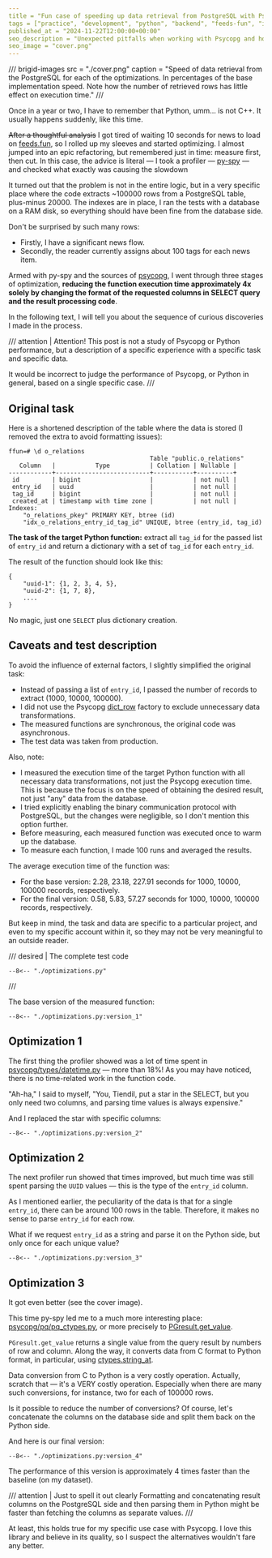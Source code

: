 ```yaml
---
title = "Fun case of speeding up data retrieval from PostgreSQL with Psycopg"
tags = ["practice", "development", "python", "backend", "feeds-fun", "interesting", "databases"]
published_at = "2024-11-22T12:00:00+00:00"
seo_description = "Unexpected pitfalls when working with Psycopg and how to overcome them. Illustrated on a specific example."
seo_image = "cover.png"
---
```


/// brigid-images
src = "./cover.png"
caption = "Speed of data retrieval from the PostgreSQL for each of the optimizations. In percentages of the base implementation speed. Note how the number of retrieved rows has little effect on execution time."
///

Once in a year or two, I have to remember that Python, umm... is not C++. It usually happens suddenly, like this time.

~~After a thoughtful analysis~~ I got tired of waiting 10 seconds for news to load on [feeds.fun](https://feeds.fun/), so I rolled up my sleeves and started optimizing. I almost jumped into an epic refactoring, but remembered just in time: measure first, then cut. In this case, the advice is literal — I took a profiler — [py-spy](https://github.com/benfred/py-spy) — and checked what exactly was causing the slowdown

It turned out that the problem is not in the entire logic, but in a very specific place where the code extracts ~100000 rows from a PostgreSQL table, plus-minus 20000. The indexes are in place, I ran the tests with a database on a RAM disk, so everything should have been fine from the database side.

Don't be surprised by such many rows:

- Firstly, I have a significant news flow.
- Secondly, the reader currently assigns about 100 tags for each news item.

Armed with py-spy and the sources of [psycopg](https://github.com/psycopg/psycopg), I went through three stages of optimization, **reducing the function execution time approximately 4x solely by changing the format of the requested columns in SELECT query and the result processing code**.

In the following text, I will tell you about the sequence of curious discoveries I made in the process.

/// attention | Attention!
This post is not a study of Psycopg or Python performance, but a description of a specific experience with a specific task and specific data.

It would be incorrect to judge the performance of Psycopg, or Python in general, based on a single specific case.
///

<!-- more -->

## Original task

Here is a shortened description of the table where the data is stored (I removed the extra to avoid formatting issues):

```
ffun=# \d o_relations
                                       Table "public.o_relations"
   Column   |           Type           | Collation | Nullable |
------------+--------------------------+-----------+----------+
 id         | bigint                   |           | not null |
 entry_id   | uuid                     |           | not null |
 tag_id     | bigint                   |           | not null |
 created_at | timestamp with time zone |           | not null |
Indexes:
    "o_relations_pkey" PRIMARY KEY, btree (id)
    "idx_o_relations_entry_id_tag_id" UNIQUE, btree (entry_id, tag_id)
```

**The task of the target Python function:** extract all `tag_id` for the passed list of `entry_id` and return a dictionary with a set of `tag_id` for each `entry_id`.

The result of the function should look like this:

```
{
    "uuid-1": {1, 2, 3, 4, 5},
    "uuid-2": {1, 7, 8},
    ....
}
```

No magic, just one `SELECT` plus dictionary creation.

## Caveats and test description

To avoid the influence of external factors, I slightly simplified the original task:

- Instead of passing a list of `entry_id`, I passed the number of records to extract (1000, 10000, 100000).
- I did not use the Psycopg [dict_row](https://www.psycopg.org/psycopg3/docs/api/rows.html#psycopg.rows.dict_row) factory to exclude unnecessary data transformations.
- The measured functions are synchronous, the original code was asynchronous.
- The test data was taken from production.

Also, note:

- I measured the execution time of the target Python function with all necessary data transformations, not just the Psycopg execution time. This is because the focus is on the speed of obtaining the desired result, not just "any" data from the database.
- I tried explicitly enabling the binary communication protocol with PostgreSQL, but the changes were negligible, so I don't mention this option further.
- Before measuring, each measured function was executed once to warm up the database.
- To measure each function, I made 100 runs and averaged the results.

The average execution time of the function was:

- For the base version: 2.28, 23.18, 227.91 seconds for 1000, 10000, 100000 records, respectively.
- For the final version: 0.58, 5.83, 57.27 seconds for 1000, 10000, 100000 records, respectively.

But keep in mind, the task and data are specific to a particular project, and even to my specific account within it, so they may not be very meaningful to an outside reader.

/// desired | The complete test code
```
--8<-- "./optimizations.py"
```
///

The base version of the measured function:

```
--8<-- "./optimizations.py:version_1"
```

## Optimization 1

The first thing the profiler showed was a lot of time spent in [psycopg/types/datetime.py](https://github.com/psycopg/psycopg/blob/master/psycopg/psycopg/types/datetime.py) — more than 18%! As you may have noticed, there is no time-related work in the function code.

"Ah-ha," I said to myself, "You, Tiendil, put a star in the SELECT, but you only need two columns, and parsing time values is always expensive."

And I replaced the star with specific columns:

```
--8<-- "./optimizations.py:version_2"
```

## Optimization 2

The next profiler run showed that times improved, but much time was still spent parsing the `UUID` values — this is the type of the `entry_id` column.

As I mentioned earlier, the peculiarity of the data is that for a single `entry_id`, there can be around 100 rows in the table. Therefore, it makes no sense to parse `entry_id` for each row.

What if we request `entry_id` as a string and parse it on the Python side, but only once for each unique value?

```
--8<-- "./optimizations.py:version_3"
```

## Optimization 3

It got even better (see the cover image).

This time py-spy led me to a much more interesting place: [psycopg/pq/pq_ctypes.py](https://github.com/psycopg/psycopg/blob/master/psycopg/psycopg/pq/pq_ctypes.py), or more precisely to [PGresult.get_value](https://github.com/psycopg/psycopg/blob/d38cf7798b0c602ff43dac9f20bbab96237a9c38/psycopg/psycopg/pq/pq_ctypes.py#L925-L934).

`PGresult.get_value` returns a single value from the query result by numbers of row and column. Along the way, it converts data from C format to Python format, in particular, using [ctypes.string_at](https://docs.python.org/3/library/ctypes.html#ctypes.string_at).

Data conversion from C to Python is a very costly operation. Actually, scratch that — it's a VERY costly operation. Especially when there are many such conversions, for instance, two for each of 100000 rows.

Is it possible to reduce the number of conversions? Of course, let's concatenate the columns on the database side and split them back on the Python side.

And here is our final version:

```
--8<-- "./optimizations.py:version_4"
```

The performance of this version is approximately 4 times faster than the baseline (on my dataset).

/// attention | Just to spell it out clearly
Formatting and concatenating result columns on the PostgreSQL side and then parsing them in Python might be faster than fetching the columns as separate values.
///

At least, this holds true for my specific use case with Psycopg. I love this library and believe in its quality, so I suspect the alternatives wouldn't fare any better.
